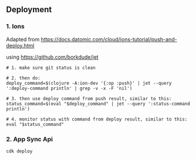 ## Deployment

### 1. Ions

Adapted from https://docs.datomic.com/cloud/ions-tutorial/push-and-deploy.html

using https://github.com/borkdude/jet

```shell
# 1. make sure git status is clean

# 2. then do:
deploy_command=$(clojure -A:ion-dev '{:op :push}' | jet --query ':deploy-command println' | grep -v -x -F 'nil')

# 3. then use deploy command from push result, similar to this:
status_command=$(eval "$deploy_command" | jet --query ':status-command println')

# 4. monitor status with command from deploy result, similar to this:
eval "$status_command"
```

### 2. App Sync Api

```shell
cdk deploy
```
